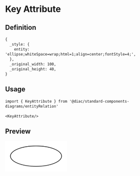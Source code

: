 # Key Attribute

## Definition

```
{
  _style: { 
    entity: 'ellipse;whiteSpace=wrap;html=1;align=center;fontStyle=4;',
  },
  _original_width: 100,
  _original_height: 40,
}
```

## Usage

```
import { KeyAttribute } from '@diac/standard-components-diagrams/entityRelation'

<KeyAttribute/>
```

## Preview

<img src="./key-attribute.png" width="200"/>
